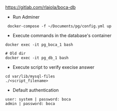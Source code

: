 https://gitlab.com/rlaiola/boca-db

- Run Adminer
```shell script
 docker-compose -f ~/Documents/pg/config.yml up
```

- Execute commands in the database's container
```shell script
docker exec -it pg_boca_1 bash
```
```shell script
# Old dir
docker exec -it pg_db_1 bash
```

- Execute script to verify execise answer
```shell script
cd var/lib/mysql-files
./<script_filename>
```

- Default authentication
```
user: system | password: boca
admin | password: boca
```
